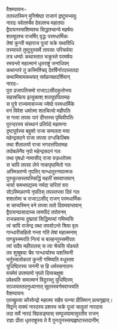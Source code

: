 वैशम्पायनः-  
ततस्तस्मिन् मुनिश्रेष्ठा राजानं द्रष्टुमभ्ययुः  
नारदः पर्वतश्चैव देवलश्च महातपाः  
द्वैपायनस्सशिष्यश्च सिद्धाश्चान्ये महर्षयः  
शतयूपश्च राजर्षिर् वृद्धः परमधार्मिकः  
तेषां कुन्ती महाराज पूजां चक्रे यथाविधि  
तस्यास्ते तुष्टुवुस्सर्वे तापसाः परिचर्यया  
तत्र धर्म्याः कथास्तात चक्रुस्ते परमर्षयः  
रमयन्तो महात्मानं धृतराष्ट्रं जनाधिपम्  
कथान्तरे तु कस्मिंश्चिद् देवर्षिर्नारदस्ततदा  
कथामिमामकथयत् सर्वप्रत्यक्षदर्शिवान्  
नारदः-  
पुरा प्रजापतिसमो राजाऽऽसीदकुतोभयः  
सहस्रचित्य इत्युक्तश् शतयूपपितामहः  
स पुत्रे राज्यमासज्ज्य ज्येष्ठे परमधार्मिके  
वनं विवेश धर्मात्मा शतचित्यो महीपतिः  
स गत्वा तपसः पारं दीप्तस्स पृथिवीपतिः  
पुरन्दरस्य संस्थानं प्रतिपेदे महामनाः  
दृष्टपूर्वस्स बहुशो राजा सम्पतता मया  
महेन्द्रसदने राजा तपसा दग्धकिल्बिषः  
तथा शैलालयो राजा भगदत्तपितामहः  
तपोबलेनैव नृपो महेन्द्रसदनं गतः  
तथा पृषध्रो  नामासीद् राजा वज्रधरोपमः  
स चापि तपसा लेभे नाकपृष्ठमितो गतः  
अस्मिन्नरण्ये नृपतिर् मान्धातुरनघात्मजः  
पुरुकुत्सस्तपस्सिद्धिं महतीं समवाप्तवान्  
भार्या समभवद्यस्य नर्मदा सरितां वरा  
सोऽस्मिन्नरण्ये नृपतिस् तपस्तप्त्वा दिवं गतः  
शशलोमा च राजाऽऽसीद् राजन् परमधार्मिकः  
स चाप्यस्मिन् वने तप्त्वा ततो दिवमवाप्तवान्  
द्वैपायनप्रसादाच्च त्वमपीदं तपोवनम्  
राजन्नवाप्य दुष्प्रापां सिद्धिमग्र्यां गमिष्यसि  
त्वं चापि राजेन्द्र तथा तपसोऽन्ते श्रिया वृतः  
गान्धारीसहितो गन्ता गतिं तेषां महात्मनाम्  
पाण्डुस्स्मरति नित्यं च बलहन्तुस्समीपतः  
त्वां सदैव महीपालस् स त्वा श्रेयसि योक्ष्यते  
तव शुश्रूषया चैव गान्धार्याश्च यशस्विनी  
भर्तुस्सलोकतां कुन्ती गमिष्यति वधूस्तव  
युधिष्ठिरस्य जननी स हि धर्मस्सनातनः  
वयमेवं प्रपश्यामो नृपते दिव्यचक्षुषा  
प्रवेक्ष्यति समात्मानं विदुरस्तु युधिष्ठिरम्  
सञ्जयस्तदनुध्यानात् सूतस्स्वर्गमवाप्स्यति  
वैशम्पायनः  
एतच्छ्रुत्वा कौरवेन्द्रो महात्मा सहैव पत्न्या प्रीतिमान् प्रत्यगृह्णात्।  
विद्वान् वाक्यं नारदस्य प्रशस्य चक्रे पूजां चातुलां नारदाय  
तदा सर्वे नारदं विप्रसङ्घास् सम्पूजयामासुरतीव राजन्  
राज्ञः प्रीता धृतराष्ट्रस्य ते वै पुनःपुनस्सम्प्रहृष्टास्तदानीम्  
